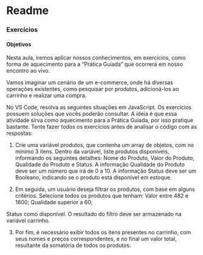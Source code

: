 # Readme

### Exercícios

#### Objetivos

Nesta aula, iremos aplicar nossos conhecimentos, em exercícios, como forma de
aquecimento para a “Prática Guiada” que ocorrerá em nosso encontro ao vivo.

Vamos imaginar um cenário de um e-commerce, onde há diversas operações existentes,
como pesquisar por produtos, adicioná-los ao carrinho e realizar uma compra.

No VS Code, resolva as seguintes situações em JavaScript.
Os exercícios possuem soluções que vocês poderão consultar. A ideia é que essa atividade
sirva como aquecimento para a Prática Guiada, por isso pratique bastante. Tente fazer
todos os exercícios antes de analisar o código com as respostas:



1. Crie uma variável produtos, que contenha um array de objetos, com no
  mínimo 3 itens. Dentro da variável, liste produtos disponíveis, informando os
  seguintes detalhes: Nome do Produto, Valor do Produto, Qualidade do
  Produto e Status.
  A informação Qualidade do Produto deve ser um número que irá de 0 a 10.
  A informação Status deve ser um Booleano, indicando se o produto está
  disponível em estoque.

  

2. Em seguida, um usuário deseja filtrar os produtos, com base em alguns
  critérios. Selecione todos os produtos que tenham:
  Valor entre 482 e 1600;
  Qualidade superior a 60;

  Status como disponível.
  O resultado do filtro deve ser armazenado na variável carrinho.

  

3. Por fim, é necessário exibir todos os itens presentes no carrinho, com seus
  nomes e preços correspondentes, e no final um valor total, resultante da
  somatória de todos os produtos.